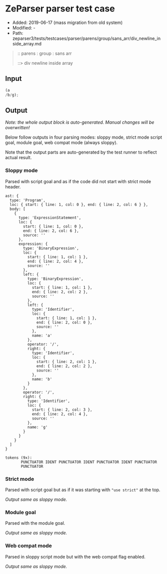 # ZeParser parser test case

- Added: 2019-06-17 (mass migration from old system)
- Modified: -
- Path: zeparser3/tests/testcases/parser/parens/group/sans_arr/div_newline_inside_array.md

> :: parens : group : sans arr
>
> ::> div newline inside array

## Input

`````js
(a 
/b/g);
`````

## Output

_Note: the whole output block is auto-generated. Manual changes will be overwritten!_

Below follow outputs in four parsing modes: sloppy mode, strict mode script goal, module goal, web compat mode (always sloppy).

Note that the output parts are auto-generated by the test runner to reflect actual result.

### Sloppy mode

Parsed with script goal and as if the code did not start with strict mode header.

`````
ast: {
  type: 'Program',
  loc: { start: { line: 1, col: 0 }, end: { line: 2, col: 6 } },
  body: [
    {
      type: 'ExpressionStatement',
      loc: {
        start: { line: 1, col: 0 },
        end: { line: 2, col: 6 },
        source: ''
      },
      expression: {
        type: 'BinaryExpression',
        loc: {
          start: { line: 1, col: 1 },
          end: { line: 2, col: 4 },
          source: ''
        },
        left: {
          type: 'BinaryExpression',
          loc: {
            start: { line: 1, col: 1 },
            end: { line: 2, col: 2 },
            source: ''
          },
          left: {
            type: 'Identifier',
            loc: {
              start: { line: 1, col: 1 },
              end: { line: 2, col: 0 },
              source: ''
            },
            name: 'a'
          },
          operator: '/',
          right: {
            type: 'Identifier',
            loc: {
              start: { line: 2, col: 1 },
              end: { line: 2, col: 2 },
              source: ''
            },
            name: 'b'
          }
        },
        operator: '/',
        right: {
          type: 'Identifier',
          loc: {
            start: { line: 2, col: 3 },
            end: { line: 2, col: 4 },
            source: ''
          },
          name: 'g'
        }
      }
    }
  ]
}

tokens (9x):
       PUNCTUATOR IDENT PUNCTUATOR IDENT PUNCTUATOR IDENT PUNCTUATOR
       PUNCTUATOR
`````

### Strict mode

Parsed with script goal but as if it was starting with `"use strict"` at the top.

_Output same as sloppy mode._

### Module goal

Parsed with the module goal.

_Output same as sloppy mode._

### Web compat mode

Parsed in sloppy script mode but with the web compat flag enabled.

_Output same as sloppy mode._
